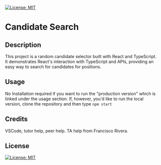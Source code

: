 [![License: MIT](https://img.shields.io/badge/License-MIT-yellow.svg)](https://opensource.org/licenses/MIT)

# Candidate Search
## Description

This project is a random candidate selector built with React and TypeScript. It demonstrates React's interaction with TypeScript and APIs, providing an easy way to search for candidates for positions.

## Usage

No Installation required if you want to run the "production version" which is linked under the usage section. If, however, you'd like to run the local version, clone the repository and then type ```npm start```


## Credits

VSCode, tutor help, peer help.  TA help from Francisco Rivera. 

## License

[![License: MIT](https://img.shields.io/badge/License-MIT-yellow.svg)](https://opensource.org/licenses/MIT)